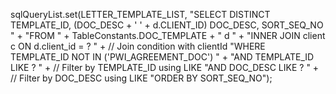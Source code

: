 sqlQueryList.set(LETTER_TEMPLATE_LIST, 
    "SELECT DISTINCT TEMPLATE_ID, (DOC_DESC + ' ' + d.CLIENT_ID) DOC_DESC, SORT_SEQ_NO " + 
    "FROM " + TableConstants.DOC_TEMPLATE + " d " + 
    "INNER JOIN client c ON d.client_id = ? " +  // Join condition with clientId
    "WHERE TEMPLATE_ID NOT IN ('PWI_AGREEMENT_DOC') " + 
    "AND TEMPLATE_ID LIKE ? " +  // Filter by TEMPLATE_ID using LIKE
    "AND DOC_DESC LIKE ? " +     // Filter by DOC_DESC using LIKE
    "ORDER BY SORT_SEQ_NO");
